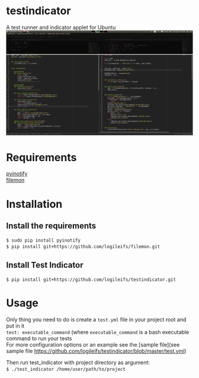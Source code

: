 # testindicator
A test runner and indicator applet for Ubuntu  
![alt tag](https://raw.githubusercontent.com/logileifs/testindicator/master/showcase.gif)

# Requirements
[pyinotify](https://github.com/seb-m/pyinotify)  
[filemon](https://github.com/logileifs/filemon)

# Installation
## Install the requirements  
`$ sudo pip install pyinotify`  
`$ pip install git+https://github.com/logileifs/filemon.git`  
## Install Test Indicator  
`$ pip install git+https://github.com/logileifs/testindicator.git`

# Usage
Only thing you need to do is create a `test.yml` file in your project root and put in it  
`test: executable_command` (where `executable_command` is a bash executable command to run your tests  
For more configuration options or an example see the [sample file](see sample file https://github.com/logileifs/testindicator/blob/master/test.yml)  

Then run test_indicator with project directory as argument:  
`$ ./test_indicator /home/user/path/to/project`
